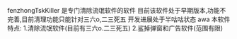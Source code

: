   fenzhongTskKiller
是专门清除流氓软件的软件
目前该软件处于早期版本,功能不完善,目前清理功能只能针对三六o,二三死五
开发进展处于半咕咕状态 awa
本软件特点:
1.清除流氓软件(目前有三六o.二三死五)
2.鲨掉弹窗和广告软件(范围有限)


